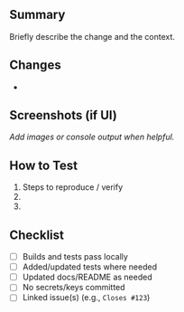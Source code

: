 ## Summary
Briefly describe the change and the context.

## Changes
-

## Screenshots (if UI)
_Add images or console output when helpful._

## How to Test
1. Steps to reproduce / verify
2.
3.

## Checklist
- [ ] Builds and tests pass locally
- [ ] Added/updated tests where needed
- [ ] Updated docs/README as needed
- [ ] No secrets/keys committed
- [ ] Linked issue(s) (e.g., `Closes #123`)
